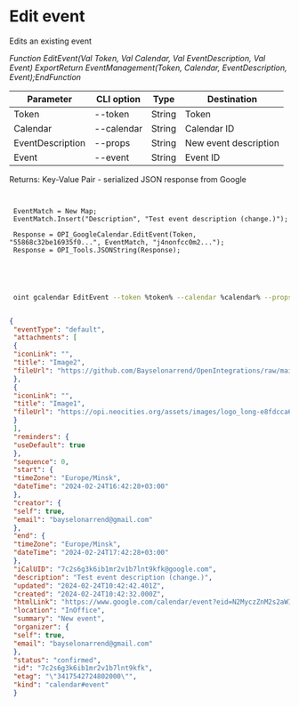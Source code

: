﻿---
sidebar_position: 6
---

# Edit event
 Edits an existing event


*Function EditEvent(Val Token, Val Calendar, Val EventDescription, Val Event) ExportReturn EventManagement(Token, Calendar, EventDescription, Event);EndFunction*

 | Parameter | CLI option | Type | Destination |
 |-|-|-|-|
 | Token | --token | String | Token |
 | Calendar | --calendar | String | Calendar ID |
 | EventDescription | --props | String | New event description |
 | Event | --event | String | Event ID |

 
 Returns: Key-Value Pair - serialized JSON response from Google

```bsl title="Code example"
	
 
 EventMatch = New Map;
 EventMatch.Insert("Description", "Test event description (change.)");
 
 Response = OPI_GoogleCalendar.EditEvent(Token, "55868c32be16935f0...", EventMatch, "j4nonfcc0m2...");
 Response = OPI_Tools.JSONString(Response);
 

	
```

```sh title="CLI command example"
 
 oint gcalendar EditEvent --token %token% --calendar %calendar% --props %props% --event %event%

```


```json title="Result"

{
 "eventType": "default",
 "attachments": [
 {
 "iconLink": "",
 "title": "Image2",
 "fileUrl": "https://github.com/Bayselonarrend/OpenIntegrations/raw/main/Media/logo.png?v1"
 },
 {
 "iconLink": "",
 "title": "Image1",
 "fileUrl": "https://opi.neocities.org/assets/images/logo_long-e8fdcca6ff8b32e679ea49a1ccdd3eac.png"
 }
 ],
 "reminders": {
 "useDefault": true
 },
 "sequence": 0,
 "start": {
 "timeZone": "Europe/Minsk",
 "dateTime": "2024-02-24T16:42:28+03:00"
 },
 "creator": {
 "self": true,
 "email": "bayselonarrend@gmail.com"
 },
 "end": {
 "timeZone": "Europe/Minsk",
 "dateTime": "2024-02-24T17:42:28+03:00"
 },
 "iCalUID": "7c2s6g3k6ib1mr2v1b7lnt9kfk@google.com",
 "description": "Test event description (change.)",
 "updated": "2024-02-24T10:42:42.401Z",
 "created": "2024-02-24T10:42:32.000Z",
 "htmlLink": "https://www.google.com/calendar/event?eid=N2MyczZnM2s2aWIxbXIydjFiN2xudDlrZmsgYmF5c2Vsb25hcnJlbmRAbQ",
 "location": "InOffice",
 "summary": "New event",
 "organizer": {
 "self": true,
 "email": "bayselonarrend@gmail.com"
 },
 "status": "confirmed",
 "id": "7c2s6g3k6ib1mr2v1b7lnt9kfk",
 "etag": "\"3417542724802000\"",
 "kind": "calendar#event"
 }

```
